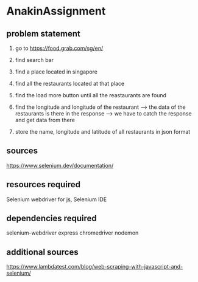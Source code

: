# AnakinAssignment

## problem statement

1. go to https://food.grab.com/sg/en/

2. find search bar

3. find a place located in singapore

4. find all the restaurants located at that place

5. find the load more button until all the reastaurants are found

6. find the longitude and longitude of the restaurant
       --> the data of the restaurants is there in the response
       --> we have to catch the response and get data from  there

7. store the name, longitude and latitude of all restaurants in json format

## sources

https://www.selenium.dev/documentation/


## resources required

Selenium webdriver for js,
Selenium IDE

## dependencies required

selenium-webdriver
express
chromedriver
nodemon

## additional sources

https://www.lambdatest.com/blog/web-scraping-with-javascript-and-selenium/
